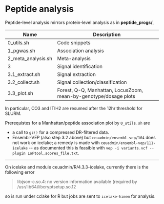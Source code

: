 # Peptide analysis

Peptide-level analysis mirrors protein-level analysis as in **peptide_progs/**,

Name       | Description
-----------|----------------------
0_utils.sh | Code snippets
1_pgwas.sh | Association analysis
2_meta_analysis.sh | Meta-analysis
3 | Signal identification
3.1_extract.sh | Signal extraction
3.2_collect.sh | Signal collection/classification
3.3_plot.sh | Forest, Q-Q, Manhattan, LocusZoom, mean-by-genotype/dosage plots

In particular, CO3 and ITIH2 are resumed after the 12hr threshold for SLURM.

Prerequistes for a Manhattan/peptide association plot by `0_utils.sh` are

- a call to `gz()` for a compressed DR-filtered data.
- Ensembl-VEP (also step 3.2 above) but `ceuadmin/ensembl-vep/104` does not work on icelake; a remedy is made with `ceuadmin/ensembl-vep/111-icelake` -- as documented this is feasible with `vep -i variants.vcf --plugin LoFtool,scores_file.txt`.

---

On icelake and module ceuadmin/R/4.3.3-icelake, currently there is the following error

> libjson-c.so.4: no version information available (required by /usr/lib64/libcryptsetup.so.12

so is run under cclake for R but jobs are sent to `icelake-himem` for analysis.
